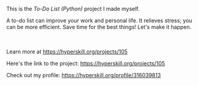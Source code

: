 This is the *To-Do List (Python)* project I made myself.


<p>A to-do list can improve your work and personal life. It relieves stress; you can be more efficient. Save time for the best things! Let's make it happen.</p><br/><br/>Learn more at <a href="https://hyperskill.org/projects/105?utm_source=ide&utm_medium=ide&utm_campaign=ide&utm_content=project-card">https://hyperskill.org/projects/105</a>

Here's the link to the project: https://hyperskill.org/projects/105

Check out my profile: https://hyperskill.org/profile/316039813